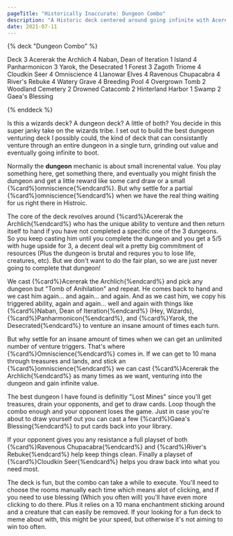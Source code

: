 ```yaml
---
pageTitle: "Historically Inaccurate: Dungeon Combo"
description: "A Historic deck centered around going infinite with Acererak the Archlich and Omniscience"
date: 2021-07-11
---
```


{% deck "Dungeon Combo" %}

Deck
3 Acererak the Archlich
4 Naban, Dean of Iteration
1 Island
4 Panharmonicon
3 Yarok, the Desecrated
1 Forest 
3 Zagoth Triome
4 Cloudkin Seer
4 Omniscience
4 Llanowar Elves
4 Ravenous Chupacabra
4 River's Rebuke
4 Watery Grave
4 Breeding Pool
4 Overgrown Tomb
2 Woodland Cemetery
2 Drowned Catacomb
2 Hinterland Harbor
1 Swamp
2 Gaea's Blessing

{% enddeck %}

Is this a wizards deck? A dungeon deck? A little of both? You decide in this super janky take on the wizards tribe. I set out to build the best dungeon venturing deck I possibly could, the kind of deck that can consistantly venture through an entire dungeon in a single turn, grinding out value and eventually going infinite to boot. 

Normally the **dungeon** mechanic is about small increnental value. You play something here, get something there, and eventually you might finish the dungeon and get a little reward like some card draw or a small {%card%}omniscience{%endcard%}. But why settle for a partial {%card%}omniscience{%endcard%} when we have the real thing waiting for us right there in Histroic. 

The core of the deck revolves around {%card%}Acererak the Archlich{%endcard%} who has the unique ability to venture and then return itself to hand if you have not completed a specific one of the 3 dungeons. So you keep casting him until you complete the dungeon and you get a 5/5 with huge upside for 3, a decent deal wit a pretty big commitment of resources (Plus the dungeon is brutal and requres you to lose life, creatures, etc). But we don't want to do the fair plan, so we are just never going to complete that dungeon!

We cast {%card%}Acererak the Archlich{%endcard%} and pick any dungeon but "Tomb of Anihilation" and repeat. He comes back to hand and we cast him again... and again... and again. And as we cast him, we copy his triggered ability, again and again... well and again with things like {%card%}Naban, Dean of Iteration{%endcard%} (Hey, Wizards), {%card%}Panharmonicon{%endcard%}, and {%card%}Yarok, the Desecrated{%endcard%} to venture an insane amount of times each turn. 

But why settle for an insane amount of times when we can get an unlimited number of venture triggers. That's where {%card%}Omniscience{%endcard%} comes in. If we can get to 10 mana through treasures and lands, and stick an {%card%}omniscience{%endcard%} we can cast {%card%}Acererak the Archlich{%endcard%} as many times as we want, venturing into the dungeon and gain infinite value. 

The best dungeon I have found is definitly "Lost Mines" since you'll get treasures, drain your opponents, and get to draw cards. Loop though the combo enough and your opponent loses the game. Just in case you're about to draw yourself out you can cast a few {%card%}Gaea's Blessing{%endcard%} to put cards back into your library. 

If your opponent gives you any resistance a full playset of both {%card%}Ravenous Chupacabra{%endcard%} and {%card%}River's Rebuke{%endcard%} help keep things clean.  Finally a playset of {%card%}Cloudkin Seer{%endcard%} helps you draw back into what you need most. 

The deck is fun, but the combo can take a while to execute. You'll need to choose the rooms manually each time which means alot of clicking, and if you need to use blessing (Which you often will) you'll have even more clicking to do there. Plus it relies on a 10 mana enchantment sticking around and a creature that can easily be removed. If your looking for a fun deck to meme about with, this might be your speed, but otherwise it's not aiming to win too often. 

